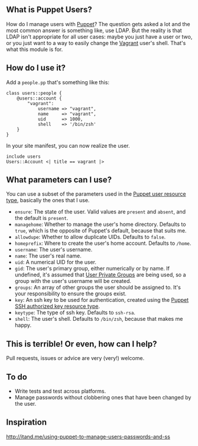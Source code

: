 ## What is Puppet Users?

How do I manage users with [Puppet](http://puppetlabs.com/puppet/what-is-puppet/)? The question gets asked a lot and the most common answer is something like, use LDAP. But the reality is that LDAP isn't appropriate for all user cases: maybe you just have a user or two, or you just want to a way to easily change the [Vagrant](http://www.vagrantup.com/) user's shell. That's what this module is for.

## How do I use it?

Add a `people.pp` that's something like this:

```
class users::people {
	@users::account {
		"vagrant":
			username => "vagrant",
			name     => "vagrant",
			uid      => 1000,
			shell    => '/bin/zsh'
	}
}
```

In your site manifest, you can now realize the user.

```
include users
Users::Account <| title == vagrant |>
```

## What parameters can I use?

You can use a subset of the parameters used in the [Puppet user resource type](http://docs.puppetlabs.com/references/latest/type.html#user), basically the ones that I use.

* `ensure`: The state of the user. Valid values are `present` and `absent`, and the default is `present`.
* `managehome`: Whether to manage the user's home directory. Defaults to `true`, which is the opposite of Puppet's default, because that suits me.
* `allowdupe`: Whether to allow duplicate UIDs. Defaults to `false`.
* `homeprefix`: Where to create the user's home account. Defaults to `/home`.
* `username`: The user's username.
* `name`: The user's real name.
* `uid`: A numerical UID for the user.
* `gid`: The user's primary group, either numerically or by name. If undefined, it's assumed that [User Private Groups](https://access.redhat.com/knowledge/docs/en-US/Red_Hat_Enterprise_Linux/3/html/Reference_Guide/s1-users-groups-private-groups.html) are being used, so a group with the user's username will be created.
* `groups`: An array of other groups the user should be assigned to. It's your responsibility to ensure the groups exist.
* `key`: An ssh key to be used for authentication, created using the [Puppet SSH authorized key resource type](http://docs.puppetlabs.com/references/latest/type.html#sshauthorizedkey).
* `keytype`: The type of ssh key. Defaults to `ssh-rsa`.
* `shell`: The user's shell. Defaults to `/bin/zsh`, because that makes me happy.

## This is terrible! Or even, how can I help?

Pull requests, issues or advice are very (very!) welcome.

## To do

* Write tests and test across platforms.
* Manage passwords without clobbering ones that have been changed by the user.

## Inspiration
http://itand.me/using-puppet-to-manage-users-passwords-and-ss
